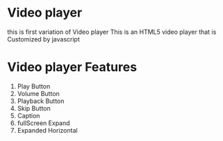 # Video player
this is first variation of Video player
This is an HTML5 video player that is Customized by javascript


# Video player Features
 1. Play Button
 2. Volume Button
 3. Playback Button
 4. Skip Button
 5. Caption
 6. fullScreen Expand
 7. Expanded Horizontal
